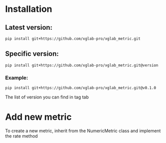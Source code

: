 # Installation

## Latest version:

`pip install git+https://github.com/xglab-pro/xglab_metric.git`

## Specific version:

`pip install git+https://github.com/xglab-pro/xglab_metric.git@version`

### Example:

`pip install git+https://github.com/xglab-pro/xglab_metric.git@v0.1.0`

The list of version you can find in tag tab

# Add new metric

To create a new metric, inherit from the NumericMetric class and implement the rate method
